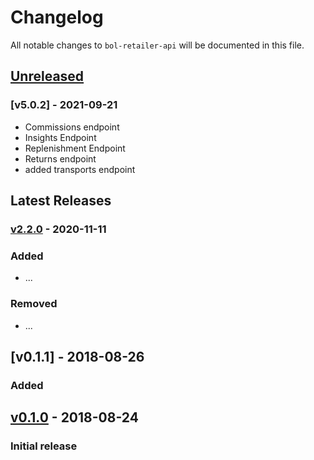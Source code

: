 # Changelog

All notable changes to `bol-retailer-api` will be documented in this file.

## [Unreleased]

### [v5.0.2] - 2021-09-21
- Commissions endpoint
- Insights Endpoint
- Replenishment Endpoint
- Returns endpoint
- added transports endpoint
## Latest Releases 

### [v2.2.0] - 2020-11-11

### Added
- ...

### Removed
- ...

## [v0.1.1] - 2018-08-26

### Added


## [v0.1.0] - 2018-08-24

### Initial release

[Unreleased]: https://github.com/123lens/bol-retailer-api/compare/v2.2.0...HEAD
[v2.2.0]: https://github.com/123lens/bol-retailer-api/compare/v2.1.0...v2.2.0
[v0.1.0]: https://github.com/123lens/bol-retailer-api/tree/v0.1.0
